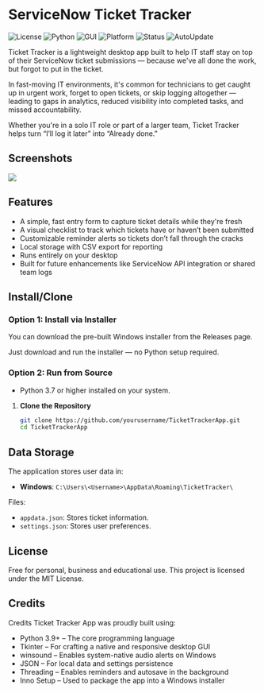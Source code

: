 # ServiceNow Ticket Tracker

![License](https://img.shields.io/badge/license-Free-brightgreen)
![Python](https://img.shields.io/badge/Python-3.9%2B-blue)
![GUI](https://img.shields.io/badge/GUI-Tkinter-informational)
![Platform](https://img.shields.io/badge/Platform-Windows-lightgrey)
![Status](https://img.shields.io/badge/Status-Active-success)
![AutoUpdate](https://img.shields.io/badge/Auto--Update-Enabled-yellow)

Ticket Tracker is a lightweight desktop app built to help IT staff stay on top of their ServiceNow ticket submissions — because we've all done the work, but forgot to put in the ticket.

In fast-moving IT environments, it's common for technicians to get caught up in urgent work, forget to open tickets, or skip logging altogether — leading to gaps in analytics, reduced visibility into completed tasks, and missed accountability.

Whether you're in a solo IT role or part of a larger team, Ticket Tracker helps turn “I’ll log it later” into “Already done.”

## Screenshots

![ ](assets/screenshot.png)

## Features

- A simple, fast entry form to capture ticket details while they're fresh
- A visual checklist to track which tickets have or haven’t been submitted
- Customizable reminder alerts so tickets don’t fall through the cracks
- Local storage with CSV export for reporting
- Runs entirely on your desktop
- Built for future enhancements like ServiceNow API integration or shared team logs


## Install/Clone

### Option 1: Install via Installer

You can download the pre-built Windows installer from the Releases page.

Just download and run the installer — no Python setup required.

### Option 2: Run from Source

- Python 3.7 or higher installed on your system.

1. **Clone the Repository**

   ```bash
   git clone https://github.com/yourusername/TicketTrackerApp.git
   cd TicketTrackerApp
   ```

## Data Storage

The application stores user data in:

- **Windows**: `C:\Users\<Username>\AppData\Roaming\TicketTracker\`

Files:

- `appdata.json`: Stores ticket information.
- `settings.json`: Stores user preferences.

## License

Free for personal, business and educational use.
This project is licensed under the MIT License.

## Credits

Credits
Ticket Tracker App was proudly built using:

- Python 3.9+ – The core programming language
- Tkinter – For crafting a native and responsive desktop GUI
- winsound – Enables system-native audio alerts on Windows
- JSON – For local data and settings persistence
- Threading – Enables reminders and autosave in the background
- Inno Setup – Used to package the app into a Windows installer
